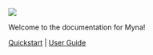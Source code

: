---
---

![](assets/images/moq-icon.png)

Welcome to the documentation for Myna!

[Quickstart](https://github.com/moq/moq/wiki/Quickstart) \| [User Guide](user-guide/index.md)
